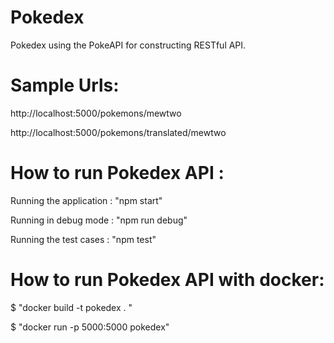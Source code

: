# Pokedex

Pokedex using the PokeAPI for constructing RESTful API.

 # Sample Urls:

http://localhost:5000/pokemons/mewtwo

http://localhost:5000/pokemons/translated/mewtwo




# How to run Pokedex API :

 Running the application : "npm start"

 Running in debug mode : "npm run debug"

 Running the test cases : "npm test"


# How to run Pokedex API with docker:

 $ "docker build -t pokedex  . "

 $ "docker run -p 5000:5000 pokedex"
